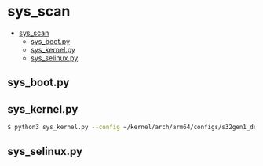 # sys_scan

- [sys_scan](#sys_scan)
  - [sys_boot.py](#sys_bootpy)
  - [sys_kernel.py](#sys_kernelpy)
  - [sys_selinux.py](#sys_selinuxpy)

## sys_boot.py

## sys_kernel.py

```sh
$ python3 sys_kernel.py --config ~/kernel/arch/arm64/configs/s32gen1_defconfig
```

## sys_selinux.py
